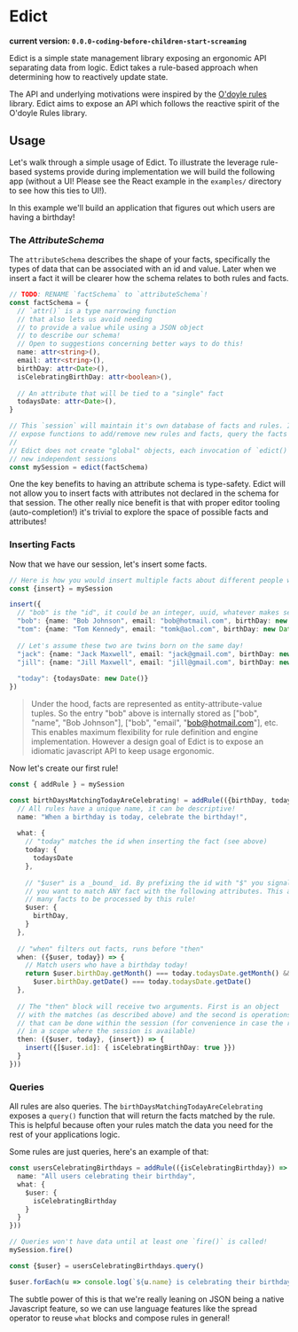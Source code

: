 # Edict
**current version: `0.0.0-coding-before-children-start-screaming`**

Edict is a simple state management library exposing an ergonomic API separating data from logic. 
Edict takes a rule-based approach when determining how to reactively update state. 

The API and underlying motivations were inspired by the [O'doyle rules](https://github.com/oakes/odoyle-rules) library. Edict aims to 
expose an API which follows the reactive spirit of the O'doyle Rules library. 

## Usage

Let's walk through a simple usage of Edict. To illustrate the leverage rule-based 
systems provide during implementation we will build the following app (without a UI! Please see
the React example in the `examples/` directory to see how this ties to UI!).

In this example we'll build an application that figures out which users are 
having a birthday!

### The _AttributeSchema_

The `attributeSchema` describes the shape of your facts, specifically the
types of data that can be associated with an id and value. Later when we insert
a fact it will be clearer how the schema relates to both rules and
facts.

```typescript
// TODO: RENAME `factSchema` to `attributeSchema`! 
const factSchema = {
  // `attr()` is a type narrowing function 
  // that also lets us avoid needing
  // to provide a value while using a JSON object
  // to describe our schema!
  // Open to suggestions concerning better ways to do this!
  name: attr<string>(),
  email: attr<string>(),
  birthDay: attr<Date>(),
  isCelebratingBirthDay: attr<boolean>(),
  
  // An attribute that will be tied to a "single" fact  
  todaysDate: attr<Date>(),
}

// This `session` will maintain it's own database of facts and rules. It also will
// expose functions to add/remove new rules and facts, query the facts etc. 
//
// Edict does not create "global" objects, each invocation of `edict()` creates
// new independent sessions
const mySession = edict(factSchema)
```

One the key benefits to having an attribute schema is type-safety. Edict will not allow you to insert
facts with attributes not declared in the schema for that session. The other really nice benefit is that
with proper editor tooling (auto-completion!) it's trivial to explore the space of possible facts and attributes! 

### Inserting Facts
Now that we have our session, let's insert some facts.  

```typescript
// Here is how you would insert multiple facts about different people with names and emails
const {insert} = mySession

insert({
  // "bob" is the "id", it could be an integer, uuid, whatever makes sense for your application! 
  "bob": {name: "Bob Johnson", email: "bob@hotmail.com", birthDay: new Date("2008-01-19")},
  "tom": {name: "Tom Kennedy", email: "tomk@aol.com", birthDay: new Date("1967-03-02")},
  
  // Let's assume these two are twins born on the same day!
  "jack": {name: "Jack Maxwell", email: "jack@gmail.com", birthDay: new Date("2022-03-02")},
  "jill": {name: "Jill Maxwell", email: "jill@gmail.com", birthDay: new Date("2022-03-02")},
  
  "today": {todaysDate: new Date()}
})
```

> Under the hood, facts are represented as entity-attribute-value tuples. So the 
> entry "bob" above is internally stored as 
> ["bob", "name", "Bob Johnson"], ["bob", "email", "bob@hotmail.com"], etc.
> This enables maximum flexibility for rule definition and engine implementation.
> However a design goal of Edict is to expose an idiomatic javascript API
> to keep usage ergonomic.

Now let's create our first rule!

```typescript
const { addRule } = mySession 

const birthDaysMatchingTodayAreCelebrating! = addRule(({birthDay, todaysDate}) => rule({
  // All rules have a unique name, it can be descriptive!
  name: "When a birthday is today, celebrate the birthday!",
 
  what: {
    // "today" matches the id when inserting the fact (see above)
    today: {
      todaysDate
    },
    
    // "$user" is a _bound_ id. By prefixing the id with "$" you signal to edict that
    // you want to match ANY fact with the following attributes. This allows you to "join"
    // many facts to be processed by this rule! 
    $user: {
      birthDay,
    }
  }, 
 
  // "when" filters out facts, runs before "then"
  when: ({$user, today}) => {
    // Match users who have a birthday today! 
    return $user.birthDay.getMonth() === today.todaysDate.getMonth() && 
      $user.birthDay.getDate() === today.todaysDate.getDate() 
  },
  
  // The "then" block will receive two arguments. First is an object
  // with the matches (as described above) and the second is operations
  // that can be done within the session (for convenience in case the rule is not 
  // in a scope where the session is available)
  then: ({$user, today}, {insert}) => {
    insert({[$user.id]: { isCelebratingBirthDay: true }})
  }
}))
```

### Queries

All rules are also queries. The `birthDaysMatchingTodayAreCelebrating` exposes a `query()` function
that will return the facts matched by the rule. This is helpful because often your rules match
the data you need for the rest of your applications logic. 

Some rules are just queries, here's an example of that:

```typescript
const usersCelebratingBirthdays = addRule(({isCelebratingBirthday}) => rule({
  name: "All users celebrating their birthday",
  what: {
    $user: {
      isCelebratingBirthday
    }
  }
}))

// Queries won't have data until at least one `fire()` is called!
mySession.fire()

const {$user} = usersCelebratingBirthdays.query()

$user.forEach(u => console.log(`${u.name} is celebrating their birthday!`))
```

The subtle power of this is that we're really leaning on JSON being a native Javascript 
feature, so we can use language features like the spread operator to reuse `what` blocks and compose
rules in general! 
